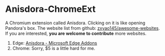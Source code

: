 # Anisdora-ChromeExt
A Chromium extension called Anisdora. Clicking on it is like opening Pandora's box. The website list from github: [zxyao145/awesome-websites](https://github.com/zxyao145/awesome-websites). If you are interested, **you are welcome to contribute** more websites.

1. Edge: [Anisdora - Microsoft Edge Addons](https://microsoftedge.microsoft.com/addons/detail/anisdora/kcgjajgoniaafmcajcdllgpoklimihin?hl=zh-CN)
2. Chrome: Sorry, $5 is a little hard for me.

